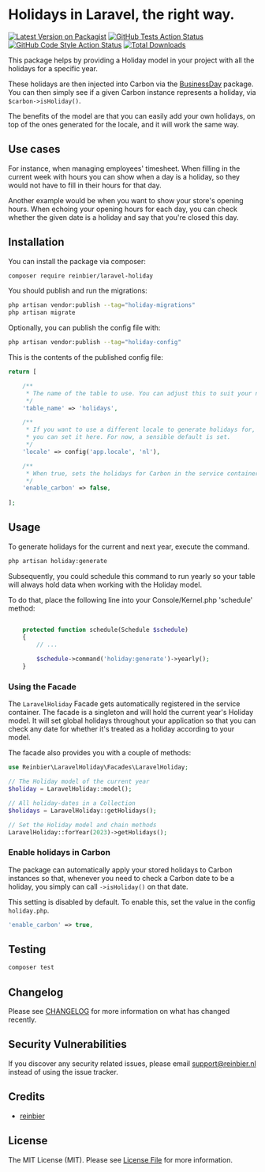 # Holidays in Laravel, the right way.

[![Latest Version on Packagist](https://img.shields.io/packagist/v/reinbier/laravel-holiday.svg?style=flat-square)](https://packagist.org/packages/reinbier/laravel-holiday)
[![GitHub Tests Action Status](https://img.shields.io/github/actions/workflow/status/reinbier/laravel-holiday/run-tests.yml?branch=main&label=tests&style=flat-square)](https://github.com/reinbier/laravel-holiday/actions?query=workflow%3Arun-tests+branch%3Amain)
[![GitHub Code Style Action Status](https://img.shields.io/github/actions/workflow/status/reinbier/laravel-holiday/fix-php-code-style-issues.yml?branch=main&label=code%20style&style=flat-square)](https://github.com/reinbier/laravel-holiday/actions?query=workflow%3A"Fix+PHP+code+style+issues"+branch%3Amain)
[![Total Downloads](https://img.shields.io/packagist/dt/reinbier/laravel-holiday.svg?style=flat-square)](https://packagist.org/packages/reinbier/laravel-holiday)

This package helps by providing a Holiday model in your project with all 
the holidays for a specific year.

These holidays are then injected into Carbon via the 
[BusinessDay](https://github.com/kylekatarnls/business-day) 
package. You can then simply see if a given Carbon instance 
represents a holiday, via `$carbon->isHoliday()`.

The benefits of the model are that you can easily add your own holidays, on top of the ones generated for the locale, and it will work the same way.

## Use cases

For instance, when managing employees' timesheet. When filling in
the current week with hours you can show when a day is a holiday, 
so they would not have to fill in their hours for that day.

Another example would be when you want to show your store's opening hours.
When echoing your opening hours for each day, you can check whether the
given date is a holiday and say that you're closed this day.

## Installation

You can install the package via composer:

```bash
composer require reinbier/laravel-holiday
```

You should publish and run the migrations:

```bash
php artisan vendor:publish --tag="holiday-migrations"
php artisan migrate
```

Optionally, you can publish the config file with:

```bash
php artisan vendor:publish --tag="holiday-config"
```

This is the contents of the published config file:

```php
return [

    /**
     * The name of the table to use. You can adjust this to suit your needs.
     */
    'table_name' => 'holidays',

    /**
     * If you want to use a different locale to generate holidays for,
     * you can set it here. For now, a sensible default is set.
     */
    'locale' => config('app.locale', 'nl'),

    /**
     * When true, sets the holidays for Carbon in the service container.
     */
    'enable_carbon' => false,
    
];
```

## Usage

To generate holidays for the current and next year, execute the command.

```bash
php artisan holiday:generate
```

Subsequently, you could schedule this command to run yearly so your table will always hold data when working with the Holiday model.

To do that, place the following line into your Console/Kernel.php 'schedule' method:

```php

    protected function schedule(Schedule $schedule)
    {
        // ...
        
        $schedule->command('holiday:generate')->yearly();
    }
```

### Using the Facade

The `LaravelHoliday` Facade gets automatically registered in the service container.
The facade is a singleton and will hold the current year's Holiday model.
It will set global holidays throughout your application so that you can check 
any date for whether it's treated as a holiday according to your model.

The facade also provides you with a couple of methods:

```php
use Reinbier\LaravelHoliday\Facades\LaravelHoliday;

// The Holiday model of the current year
$holiday = LaravelHoliday::model();

// All holiday-dates in a Collection
$holidays = LaravelHoliday::getHolidays(); 

// Set the Holiday model and chain methods
LaravelHoliday::forYear(2023)->getHolidays();
```

### Enable holidays in Carbon

The package can automatically apply your stored holidays to Carbon instances so that, whenever you need to check a Carbon
date to be a holiday, you simply can call `->isHoliday()` on that date.

This setting is disabled by default. To enable this, set the value in the config `holiday.php`.

```php
'enable_carbon' => true,
```

## Testing

```bash
composer test
```

## Changelog

Please see [CHANGELOG](CHANGELOG.md) for more information on what has changed recently.

## Security Vulnerabilities

If you discover any security related issues, please email support@reinbier.nl instead of using the issue tracker.

## Credits

- [reinbier](https://github.com/Reinbier)

## License

The MIT License (MIT). Please see [License File](LICENSE.md) for more information.
